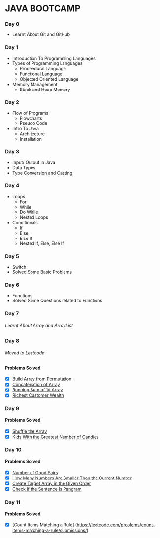 # JAVA BOOTCAMP

### Day 0

- Learnt About Git and GitHub

### Day 1

- Introduction To Programming Languages
- Types of Programming Languages
  - Proceedural Language
  - Functional Language
  - Objected Oriented Language
- Memory Management
  - Stack and Heap Memory

### Day 2

- Flow of Programs
  - Flowcharts
  - Pseudo Code
- Intro To Java
  - Architecture
  - Installation

### Day 3

- Input/ Output in Java
- Data Types
- Type Conversion and Casting

### Day 4

- Loops
  - For
  - While
  - Do While
  - Nested Loops
- Conditionals
  - If
  - Else
  - Else If
  - Nested If, Else, Else If

### Day 5

- Switch
- Solved Some Basic Problems

### Day 6

- Functions
- Solved Some Questions related to Functions

### Day 7

###### Learnt About Array and ArrayList

### Day 8

###### Moved to Leetcode

#### Problems Solved

- [x] [Build Array from Permutation](https://leetcode.com/problems/build-array-from-permutation/)
- [x] [Concatenation of Array](https://leetcode.com/problems/concatenation-of-array/)
- [x] [Running Sum of 1d Array](https://leetcode.com/problems/running-sum-of-1d-array/)
- [x] [Richest Customer Wealth](https://leetcode.com/problems/richest-customer-wealth/)

### Day 9

#### Problems Solved

- [x] [Shuffle the Array](https://leetcode.com/problems/shuffle-the-array/)
- [x] [Kids With the Greatest Number of Candies](https://leetcode.com/problems/kids-with-the-greatest-number-of-candies/)

### Day 10

#### Problems Solved

- [x] [Number of Good Pairs](https://leetcode.com/problems/number-of-good-pairs/)
- [x] [How Many Numbers Are Smaller Than the Current Number](https://leetcode.com/problems/how-many-numbers-are-smaller-than-the-current-number/)
- [x] [Create Target Array in the Given Order](https://leetcode.com/problems/create-target-array-in-the-given-order/)
- [x] [Check if the Sentence Is Pangram](https://leetcode.com/problems/check-if-the-sentence-is-pangram/)

### Day 11

#### Problems Solved

- [x] [Count Items Matching a Rule] (https://leetcode.com/problems/count-items-matching-a-rule/submissions/)
